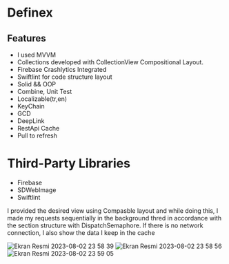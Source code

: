 # Definex
## Features
- I used MVVM
- Collections developed with CollectionView Compositional Layout.
- Firebase Crashlytics Integrated
- Swiftlint for code structure layout
- Solid && OOP
- Combine, Unit Test
- Localizable(tr,en)
- KeyChain
- GCD
- DeepLink
- RestApi Cache
- Pull to refresh
# Third-Party Libraries
- Firebase
- SDWebImage
- Swiftlint
  
I provided the desired view using Compasble layout and while doing this, I made my requests sequentially in the background thred in accordance with the section structure with DispatchSemaphore. If there is no network connection, I also show the data I keep in the cache


![Ekran Resmi 2023-08-02 23 58 39](https://github.com/muratcancicekk/definex/assets/62101026/6b653d82-6b9f-465c-a154-4d5f8245effe)
![Ekran Resmi 2023-08-02 23 58 56](https://github.com/muratcancicekk/definex/assets/62101026/d84aaace-e746-4ef2-81c4-cc65c17fe5ba)
![Ekran Resmi 2023-08-02 23 59 05](https://github.com/muratcancicekk/definex/assets/62101026/cb37e809-bf09-4baa-9283-5d819010cb14)
